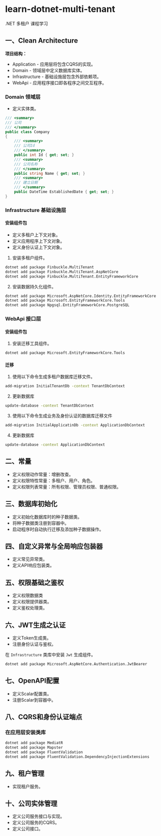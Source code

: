 # learn-dotnet-multi-tenant

.NET 多租户 课程学习

## 一、Clean Architecture

**项目结构：**

- Application - 应用层将包含CQRS的实现。
- Domain - 领域层中定义数据库实体。
- Infrastructure - 基础设施层包含外部依赖项。
- WebApi - 应用程序接口即各程序之间交互程序。

### Domain 领域层

- 定义实体类。

```csharp
/// <summary>
/// 公司
/// </summary>
public class Company
{
    /// <summary>
    /// 公司Id
    /// </summary>
    public int Id { get; set; }
    /// <summary>
    /// 公司名称
    /// </summary>
    public string Name { get; set; }
    /// <summary>
    /// 建立日期
    /// </summary>
    public DateTime EstablishedDate { get; set; }
}
```

### Infrastructure 基础设施层

#### 安装组件包

- 定义多租户上下文对象。
- 定义应用程序上下文对象。
- 定义身份认证上下文对象。

1. 安装多租户组件。

```bash
dotnet add package Finbuckle.MultiTenant
dotnet add package Finbuckle.MultiTenant.AspNetCore
dotnet add package Finbuckle.MultiTenant.EntityFrameworkCore
```

2. 安装数据持久化组件。

```bash
dotnet add package Microsoft.AspNetCore.Identity.EntityFrameworkCore
dotnet add package Microsoft.EntityFrameworkCore.Tools
dotnet add package Npgsql.EntityFrameworkCore.PostgreSQL
```

### WebApi 接口层

#### 安装组件包

1. 安装迁移工具组件。

```bash
dotnet add package Microsoft.EntityFrameworkCore.Tools
```

#### 迁移

1. 使用以下命令生成多租户数据库迁移文件。

```bash
add-migration InitialTenantDb -context TenantDbContext
```

2. 更新数据库

```bash
update-database -context TenantDbContext
```

3. 使用以下命令生成业务及身份认证的数据库迁移文件

```bash
add-migration InitialApplicatinDb -context ApplicationDbContext
```

4. 更新数据库

```bash
update-database -context ApplicationDbContext
```

## 二、常量

- 定义权限动作常量：增删改查。
- 定义权限特性常量：多租户、用户、角色。
- 定义权限列表常量：所有权限、管理员权限、普通权限。

## 三、数据库初始化

- 定义初始化数据库时的种子数据类。
- 将种子数据类注册到容器中。
- 启动程序时自动执行迁移及添加种子数据操作。

## 四、自定义异常与全局响应包装器

- 定义常见异常类。
- 定义API响应包装类。

## 五、权限基础之鉴权

- 定义权限数据类
- 定义权限提供器类。
- 定义鉴权处理类。

## 六、JWT生成之认证

- 定义Token生成类。
- 注册身份认证与鉴权。

在 `Infrastructure` 类库中安装 `Jwt` 生成组件。

```bash
dotnet add package Microsoft.AspNetCore.Authentication.JwtBearer
```

## 七、OpenAPI配置

- 定义Scalar配置类。
- 注册Scalar到容器中。

## 八、CQRS和身份认证端点

### 在应用层安装类库

```bash
dotnet add package MediatR
dotnet add package Mapster
dotnet add package FluentValidation
dotnet add package FluentValidation.DependencyInjectionExtensions
```

## 九、租户管理

- 实现租户服务。

## 十、公司实体管理

- 定义公司服务接口与实现。
- 定义公司服务的CQRS。
- 定义公司接口。